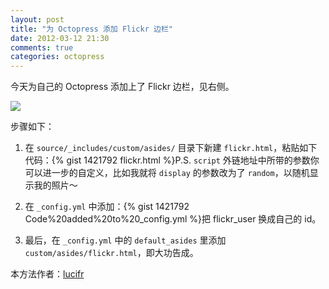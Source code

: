 ```yaml
---
layout: post
title: "为 Octopress 添加 Flickr 边栏"
date: 2012-03-12 21:30
comments: true
categories: octopress
---
```

今天为自己的 Octopress 添加上了 Flickr 边栏，见右侧。

![](http://farm8.staticflickr.com/7061/6829895096_262b9ef4af.jpg)

步骤如下：

1.	在 `source/_includes/custom/asides/` 目录下新建 `flickr.html`，粘贴如下代码：{% gist 1421792 flickr.html %}P.S. `script` 外链地址中所带的参数你可以进一步的自定义，比如我就将 `display` 的参数改为了 `random`，以随机显示我的照片～

1.  在 `_config.yml` 中添加：{% gist 1421792 Code%20added%20to%20_config.yml %}把 flickr_user 换成自己的 id。

1.  最后，在 `_config.yml` 中的 `default_asides` 里添加 `custom/asides/flickr.html`，即大功告成。
	
本方法作者：[lucifr](http://lucifr.com/)